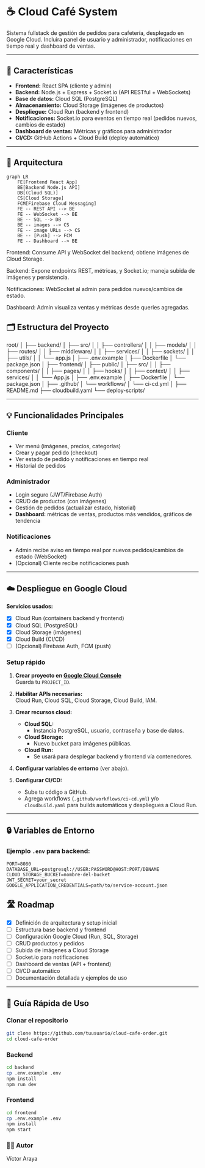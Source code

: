 # ☕️ Cloud Café System

Sistema fullstack de gestión de pedidos para cafetería, desplegado en Google Cloud.
Incluira panel de usuario y administrador, notificaciones en tiempo real y dashboard de ventas.


---

## 🚀 Características

- **Frontend:** React SPA (cliente y admin)
- **Backend:** Node.js + Express + Socket.io (API RESTful + WebSockets)
- **Base de datos:** Cloud SQL (PostgreSQL)
- **Almacenamiento:** Cloud Storage (imágenes de productos)
- **Despliegue:** Cloud Run (backend y frontend)
- **Notificaciones:** Socket.io para eventos en tiempo real (pedidos nuevos, cambios de estado)
- **Dashboard de ventas:** Métricas y gráficos para administrador
- **CI/CD:** GitHub Actions + Cloud Build (deploy automático)

---

## 📐 Arquitectura

```mermaid
graph LR
    FE[Frontend React App]
    BE[Backend Node.js API]
    DB[(Cloud SQL)]
    CS[Cloud Storage]
    FCM[Firebase Cloud Messaging]
    FE -- REST API --> BE
    FE -- WebSocket --> BE
    BE -- SQL --> DB
    BE -- images --> CS
    FE -- image URLs --> CS
    BE -- [Push] --> FCM
    FE -- Dashboard --> BE
```

Frontend: Consume API y WebSocket del backend; obtiene imágenes de Cloud Storage.

Backend: Expone endpoints REST, métricas, y Socket.io; maneja subida de imágenes y persistencia.

Notificaciones: WebSocket al admin para pedidos nuevos/cambios de estado.

Dashboard: Admin visualiza ventas y métricas desde queries agregadas.
## 🗂️ Estructura del Proyecto
root/
│
├── backend/
│ ├── src/
│ │ ├── controllers/
│ │ ├── models/
│ │ ├── routes/
│ │ ├── middleware/
│ │ ├── services/
│ │ ├── sockets/
│ │ ├── utils/
│ │ └── app.js
│ ├── .env.example
│ ├── Dockerfile
│ └── package.json
│
├── frontend/
│ ├── public/
│ ├── src/
│ │ ├── components/
│ │ ├── pages/
│ │ ├── hooks/
│ │ ├── context/
│ │ ├── services/
│ │ └── App.js
│ ├── .env.example
│ ├── Dockerfile
│ └── package.json
│
├── .github/
│ └── workflows/
│ └── ci-cd.yml
│
├── README.md
├── cloudbuild.yaml
└── deploy-scripts/

---

## 💡 Funcionalidades Principales

### Cliente
- Ver menú (imágenes, precios, categorías)
- Crear y pagar pedido (checkout)
- Ver estado de pedido y notificaciones en tiempo real
- Historial de pedidos

### Administrador
- Login seguro (JWT/Firebase Auth)
- CRUD de productos (con imágenes)
- Gestión de pedidos (actualizar estado, historial)
- **Dashboard:** métricas de ventas, productos más vendidos, gráficos de tendencia

### Notificaciones
- Admin recibe aviso en tiempo real por nuevos pedidos/cambios de estado (WebSocket)
- (Opcional) Cliente recibe notificaciones push

---

## ☁️ Despliegue en Google Cloud

**Servicios usados:**
- [x] Cloud Run (containers backend y frontend)
- [x] Cloud SQL (PostgreSQL)
- [x] Cloud Storage (imágenes)
- [x] Cloud Build (CI/CD)
- [ ] (Opcional) Firebase Auth, FCM (push)

### **Setup rápido**

1. **Crear proyecto en [Google Cloud Console](https://console.cloud.google.com/)**  
   Guarda tu `PROJECT_ID`.

2. **Habilitar APIs necesarias:**  
   Cloud Run, Cloud SQL, Cloud Storage, Cloud Build, IAM.

3. **Crear recursos cloud:**
   - **Cloud SQL:**  
     - Instancia PostgreSQL, usuario, contraseña y base de datos.
   - **Cloud Storage:**  
     - Nuevo bucket para imágenes públicas.
   - **Cloud Run:**  
     - Se usará para desplegar backend y frontend vía contenedores.

4. **Configurar variables de entorno** (ver abajo).

5. **Configurar CI/CD:**  
   - Sube tu código a GitHub.
   - Agrega workflows (`.github/workflows/ci-cd.yml`) y/o `cloudbuild.yaml` para builds automáticos y despliegues a Cloud Run.

---

## 🔒 Variables de Entorno

### **Ejemplo `.env` para backend:**

```env
PORT=8080
DATABASE_URL=postgresql://USER:PASSWORD@HOST:PORT/DBNAME
CLOUD_STORAGE_BUCKET=nombre-del-bucket
JWT_SECRET=your_secret
GOOGLE_APPLICATION_CREDENTIALS=path/to/service-account.json
```
## 🛣️ Roadmap

- [x] Definición de arquitectura y setup inicial
- [ ] Estructura base backend y frontend
- [ ] Configuración Google Cloud (Run, SQL, Storage)
- [ ] CRUD productos y pedidos
- [ ] Subida de imágenes a Cloud Storage
- [ ] Socket.io para notificaciones
- [ ] Dashboard de ventas (API + frontend)
- [ ] CI/CD automático
- [ ] Documentación detallada y ejemplos de uso

---

## 📖 Guía Rápida de Uso

### **Clonar el repositorio**

```bash
git clone https://github.com/tuusuario/cloud-cafe-order.git
cd cloud-cafe-order
```
### **Backend**
```bash
cd backend
cp .env.example .env
npm install
npm run dev
```
### **Frontend**
```bash
cd frontend
cp .env.example .env
npm install
npm start
```

### 🧑‍💻 Autor
Víctor Araya
